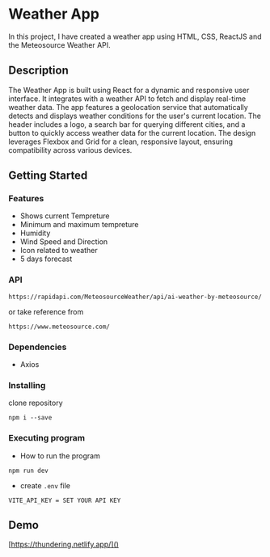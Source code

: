 
# Weather App

In this project, I have created a weather app using HTML, CSS, ReactJS and the Meteosource Weather API.
## Description

The Weather App is built using React for a dynamic and responsive user interface. It integrates with a weather API to fetch and display real-time weather data. The app features a geolocation service that automatically detects and displays weather conditions for the user's current location. The header includes a logo, a search bar for querying different cities, and a button to quickly access weather data for the current location. The design leverages Flexbox and Grid for a clean, responsive layout, ensuring compatibility across various devices.

## Getting Started

### Features
* Shows current Tempreture
* Minimum and maximum tempreture
* Humidity
* Wind Speed and Direction
* Icon related to weather
* 5 days forecast
### API

```
https://rapidapi.com/MeteosourceWeather/api/ai-weather-by-meteosource/
```
or take reference from
```
https://www.meteosource.com/
```
### Dependencies

* Axios 


### Installing
clone repository

```
npm i --save
```

### Executing program

* How to run the program

```
npm run dev
```
* create ```.env``` file 
```
VITE_API_KEY = SET YOUR API KEY
```


## Demo
[https://thundering.netlify.app/]()
